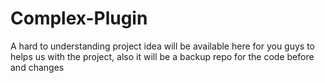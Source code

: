 # Complex-Plugin
A hard to understanding project idea will be available here for you guys to helps us with the project, also it will be a backup repo for the code before and changes
